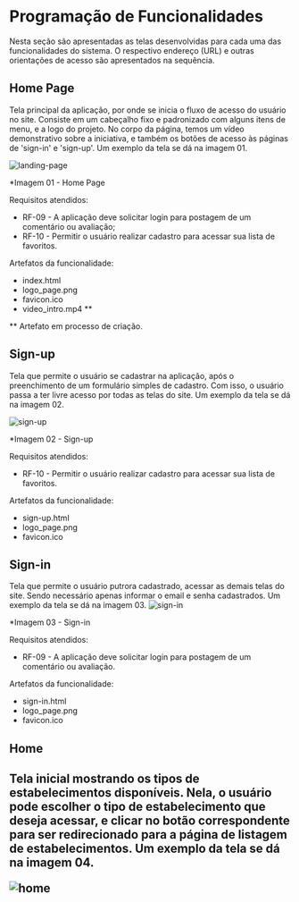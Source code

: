 # Programação de Funcionalidades

Nesta seção são apresentadas as telas desenvolvidas para cada uma das funcionalidades do sistema. O respectivo endereço (URL) e outras orientações de acesso são apresentados na sequência.


<h2>Home Page</h2>

Tela principal da aplicação, por onde se inicia o fluxo de acesso do usuário no site. Consiste em um cabeçalho fixo e padronizado com alguns itens de menu, e a logo do projeto. No corpo da página, temos um vídeo demonstrativo sobre a iniciativa, e também os botões de acesso às páginas de 'sign-in' e 'sign-up'. Um exemplo da tela se dá na imagem 01.

![landing-page](https://user-images.githubusercontent.com/99608391/198898668-391f21fb-2fe6-4458-9393-aa401b0c1253.png)

*Imagem 01 - Home Page

Requisitos atendidos:
- RF-09 - A aplicação deve solicitar login para postagem de um comentário ou avaliação;
- RF-10 - Permitir o usuário realizar cadastro para acessar sua lista de favoritos.

Artefatos da funcionalidade:
- index.html
- logo_page.png
- favicon.ico
- video_intro.mp4 ** 

** Artefato em processo de criação.

<h2>Sign-up</h2>

Tela que permite o usuário se cadastrar na aplicação, após o preenchimento de um formulário simples de cadastro. Com isso, o usuário passa a ter livre acesso por todas as telas do site. Um exemplo da tela se dá na imagem 02. 

![sign-up](https://user-images.githubusercontent.com/99608391/198898899-43bea871-5130-4a75-b3de-15a43eaf2f48.png)

*Imagem 02 - Sign-up

Requisitos atendidos:
- RF-10 - Permitir o usuário realizar cadastro para acessar sua lista de favoritos.

Artefatos da funcionalidade:
- sign-up.html
- logo_page.png
- favicon.ico

<h2>Sign-in</h2>

Tela que permite o usuário putrora cadastrado, acessar as demais telas do site. Sendo necessário apenas informar o email e senha cadastrados. Um exemplo da tela se dá na imagem 03.
![sign-in](https://user-images.githubusercontent.com/99608391/198899202-fe750860-f8bb-41cb-9618-1a4fb6e9e6ec.png)

*Imagem 03 - Sign-in

Requisitos atendidos:
- RF-09 - A aplicação deve solicitar login para postagem de um comentário ou avaliação.

Artefatos da funcionalidade:
- sign-in.html
- logo_page.png
- favicon.ico

<h2>Home<h2>

Tela inicial mostrando os tipos de estabelecimentos disponíveis. Nela, o usuário pode escolher o tipo de estabelecimento que deseja acessar, e clicar no botão correspondente para ser redirecionado para a página de listagem de estabelecimentos. Um exemplo da tela se dá na imagem 04.

![home](https://user-images.githubusercontent.com/99608391/198899440-1b5b2b1f-1b8d-4b2e-8b1a-1b2b2b2b2b2b.png)





